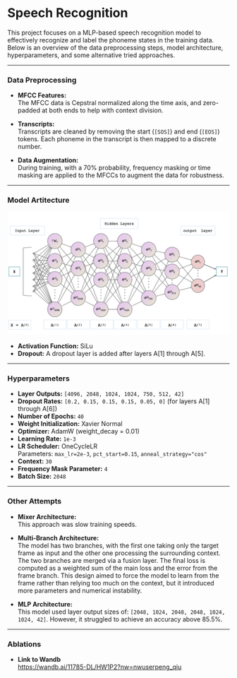 # Speech Recognition 

This project focuses on a MLP-based speech recognition model to effectively recognize and label the phoneme states in the training data. Below is an overview of the data preprocessing steps, model architecture, hyperparameters, and some alternative tried approaches.

---

### Data Preprocessing
- **MFCC Features:**    
The MFCC data is Cepstral normalized along the time axis, and zero-padded at both ends to help with context division.

- **Transcripts:**  
Transcripts are cleaned by removing the start (`[SOS]`) and end (`[EOS]`) tokens. Each phoneme in the transcript is then mapped to a discrete number.

- **Data Augmentation:**  
 During training, with a 70% probability, frequency masking or time masking are applied to the MFCCs to augment the data for robustness. 

---

### Model Artitecture
<img src="figs/architecture.png" alt="model archeitecture" width="600"/>

- **Activation Function:** SiLu  
- **Dropout:** A dropout layer is added after layers A[1] through A[5].

---

### Hyperparameters
- **Layer Outputs:** `[4096, 2048, 1024, 1024, 750, 512, 42]`     
- **Dropout Rates:** `[0.2, 0.15, 0.15, 0.15, 0.05, 0]` (for layers A[1] through A[6])    
- **Number of Epochs:** `40`  
- **Weight Initialization:** Xavier Normal   
- **Optimizer:** AdamW (weight_decay = 0.01)  
- **Learning Rate:** `1e-3`  
- **LR Scheduler:** OneCycleLR  
  Parameters: `max_lr=2e-3`, `pct_start=0.15`, `anneal_strategy="cos"`  
- **Context:** `30` 
- **Frequency Mask Parameter:** `4`
- **Batch Size:** `2048`

---

### Other Attempts 
- **Mixer Architecture:**  
  This approach was slow training speeds.
- **Multi-Branch Architecture:**  
The model has two branches, with the first one taking only the target frame as input and the other one processing the surrounding context. The two branches are merged via a fusion layer. The final loss is computed as a weighted sum of the main loss and the error from the frame branch. This design aimed to force the model to learn from the frame rather than relying too much on the context, but it introduced more parameters and numerical instability.

- **MLP Architecture:**   
 This model used layer output sizes of: `[2048, 1024, 2048, 2048, 1024, 1024, 42]`. However, it struggled to achieve an accuracy above 85.5%.

---

### Ablations
- **Link to Wandb**  
https://wandb.ai/11785-DL/HW1P2?nw=nwuserpeng_qiu

